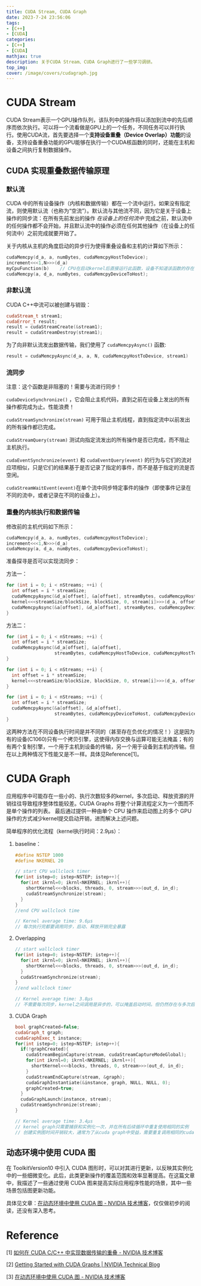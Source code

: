 ```yaml
---
title: CUDA Stream, CUDA Graph
date: 2023-7-24 23:56:06
tags:
- [C++]
- [CUDA]
categories: 
- [C++]
- [CUDA]
mathjax: true
description: 关于CUDA Stream、CUDA Graph进行了一些学习调研。
top_img: 
cover: /image/covers/cudagraph.jpg
---
```


# CUDA Stream

CUDA Stream表示一个GPU操作队列，该队列中的操作将以添加到流中的先后顺序而依次执行。可以将一个流看做是GPU上的一个任务，不同任务可以并行执行。使用CUDA流，首先要选择一个**支持设备重叠（Device Overlap）功能**的设备，支持设备重叠功能的GPU能够在执行一个CUDA核函数的同时，还能在主机和设备之间执行复制数据操作。

## CUDA 实现重叠数据传输原理

### 默认流

CUDA 中的所有设备操作（内核和数据传输）都在一个流中运行。如果没有指定流，则使用默认流（也称为“空流”）。默认流与其他流不同，因为它是关于设备上操作的同步流：在所有先前发出的操作 *在设备上的任何流中* 完成之前，默认流中的任何操作都不会开始，并且默认流中的操作必须在任何其他操作（在设备上的任何流中）之前完成就要开始了。

关于内核从主机的角度启动的异步行为使得重叠设备和主机的计算如下所示：

```c++
cudaMemcpy(d_a, a, numBytes, cudaMemcpyHostToDevice);
increment<<<1,N>>>(d_a)
myCpuFunction(b)	// CPU在启动kernel后直接运行此函数，设备不知道该函数的存在；如果没有这个函数主机可能开始等待kernel执行完毕以执行memcpy。
cudaMemcpy(a, d_a, numBytes, cudaMemcpyDeviceToHost);
```

### 非默认流

CUDA C++中流可以被创建与销毁：

```c++
cudaStream_t stream1;
cudaError_t result;
result = cudaStreamCreate(&stream1);
result = cudaStreamDestroy(stream1);
```

为了向非默认流发出数据传输，我们使用了 `cudaMemcpyAsync()` 函数:

```c++
result = cudaMemcpyAsync(d_a, a, N, cudaMemcpyHostToDevice, stream1)
```

### 流同步

注意：这个函数是非阻塞的！需要与流进行同步！

 `cudaDeviceSynchronize()` ，它会阻止主机代码，直到之前在设备上发出的所有操作都完成为止。性能浪费！

 `cudaStreamSynchronize(stream)` 可用于阻止主机线程，直到指定流中以前发出的所有操作都已完成。

 `cudaStreamQuery(stream)` 测试向指定流发出的所有操作是否已完成，而不阻止主机执行。

 `cudaEventSynchronize(event)` 和 `cudaEventQuery(event)` 的行为与它们的流对应项相似，只是它们的结果基于是否记录了指定的事件，而不是基于指定的流是否空闲。

` cudaStreamWaitEvent(event) `在单个流中同步特定事件的操作（即使事件记录在不同的流中，或者记录在不同的设备上）。

### 重叠的内核执行和数据传输

修改前的主机代码如下所示：

```c++
cudaMemcpy(d_a, a, numBytes, cudaMemcpyHostToDevice);
increment<<<1,N>>>(d_a)
cudaMemcpy(a, d_a, numBytes, cudaMemcpyDeviceToHost);
```

准备探寻是否可以实现流同步：

方法一：

```c++
for (int i = 0; i < nStreams; ++i) {
  int offset = i * streamSize;
  cudaMemcpyAsync(&d_a[offset], &a[offset], streamBytes, cudaMemcpyHostToDevice, stream[i]);
  kernel<<<streamSize/blockSize, blockSize, 0, stream[i]>>>(d_a, offset);
  cudaMemcpyAsync(&a[offset], &d_a[offset], streamBytes, cudaMemcpyDeviceToHost, stream[i]);
}
```

方法二：

```c++
for (int i = 0; i < nStreams; ++i) {
  int offset = i * streamSize;
  cudaMemcpyAsync(&d_a[offset], &a[offset],
                  streamBytes, cudaMemcpyHostToDevice, cudaMemcpyHostToDevice, stream[i]);
}

for (int i = 0; i < nStreams; ++i) {
  int offset = i * streamSize;
  kernel<<<streamSize/blockSize, blockSize, 0, stream[i]>>>(d_a, offset);
}

for (int i = 0; i < nStreams; ++i) {
  int offset = i * streamSize;
  cudaMemcpyAsync(&a[offset], &d_a[offset],
                  streamBytes, cudaMemcpyDeviceToHost, cudaMemcpyDeviceToHost, stream[i]);
}
```

这两种方法在不同设备执行时间是并不同的（甚至存在负优化的情况！）这是因为有的设备(C1060)只有一个拷贝引擎，这使得内存交换与运算可能无法掩盖；有的有两个复制引擎，一个用于主机到设备的传输，另一个用于设备到主机的传输。但在以上两种情况下性能又是不一样。具体见Reference[1]。

# CUDA Graph

应用程序中可能存在一些小的、执行次数较多的kernel，多次启动、释放资源的开销往往导致程序整体性能较差。CUDA Graphs 将整个计算流程定义为一个图而不是单个操作的列表。 最后通过提供一种由单个 CPU 操作来启动图上的多个 GPU 操作的方式减少kernel提交启动开销，进而解决上述问题。 

简单程序的优化流程（kernel执行时间：2.9μs）：

1. baseline：

   ```c++
   #define NSTEP 1000
   #define NKERNEL 20
   
   // start CPU wallclock timer
   for(int istep=0; istep<NSTEP; istep++){
     for(int ikrnl=0; ikrnl<NKERNEL; ikrnl++){
       shortKernel<<<blocks, threads, 0, stream>>>(out_d, in_d);
       cudaStreamSynchronize(stream);
     }
   }
   //end CPU wallclock time
   
   // Kernel average time: 9.6μs
   // 每次执行完都要调用同步，启动、释放开销完全暴露
   ```

2. Overlapping

   ```c++
   // start wallclock timer
   for(int istep=0; istep<NSTEP; istep++){
     for(int ikrnl=0; ikrnl<NKERNEL; ikrnl++){
       shortKernel<<<blocks, threads, 0, stream>>>(out_d, in_d);
     }
     cudaStreamSynchronize(stream);
   }
   //end wallclock timer
   
   // Kernel average time: 3.8μs
   // 不需要每次同步，kernel之间调用是异步的，可以掩盖启动时间。但仍然存在与多次启动相关的开销，外层循环的同步时间是一定存在的。
   ```

3. CUDA Graph

   ```c++
   bool graphCreated=false;
   cudaGraph_t graph;
   cudaGraphExec_t instance;
   for(int istep=0; istep<NSTEP; istep++){
     if(!graphCreated){
       cudaStreamBeginCapture(stream, cudaStreamCaptureModeGlobal);
       for(int ikrnl=0; ikrnl<NKERNEL; ikrnl++){
         shortKernel<<<blocks, threads, 0, stream>>>(out_d, in_d);
       }
       cudaStreamEndCapture(stream, &graph);
       cudaGraphInstantiate(&instance, graph, NULL, NULL, 0);
       graphCreated=true;
     }
     cudaGraphLaunch(instance, stream);
     cudaStreamSynchronize(stream);
   }
   
   // Kernel average time: 3.4μs
   // kernel graph只需要捕获和实例化一次，并在所有后续循环中重复使用相同的实例
   // 创建实例图时间开销较大，通常为了从cuda graph中受益，需要重复调用相同的cuda graph足够多次。 
   ```

## 动态环境中使用 CUDA 图

在 ToolkitVersion10 中引入 CUDA 图形时，可以对其进行更新，以反映其实例化中的一些细微变化。此后，此类更新操作的覆盖范围和效率显著提高。在这篇文章中，我描述了一些通过使用 CUDA 图来提高实际应用程序性能的场景，其中一些场景包括图更新功能。

具体见文章：[在动态环境中使用 CUDA 图 - NVIDIA 技术博客](https://developer.nvidia.com/zh-cn/blog/employing-cuda-graphs-in-a-dynamic-environment/)，仅仅做初步的阅读，还没有深入思考。

# Reference

[1] [如何在 CUDA C/C++ 中实现数据传输的重叠 - NVIDIA 技术博客](https://developer.nvidia.com/zh-cn/blog/how-overlap-data-transfers-cuda-cc/)

[2] [Getting Started with CUDA Graphs | NVIDIA Technical Blog](https://developer.nvidia.com/blog/cuda-graphs/)

[3] [在动态环境中使用 CUDA 图 - NVIDIA 技术博客](https://developer.nvidia.com/zh-cn/blog/employing-cuda-graphs-in-a-dynamic-environment/)
